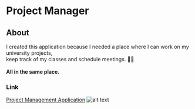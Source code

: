 # Project Manager

## About

I created this application because I needed a place where I can work on my university projects,<br />
keep track of my classes and schedule meetings. 🧑‍🏫 <br /><br /> **All in the same place.**

### Link

[Project Management Application](https://danielratmiroff.github.io/project-management/) 
![alt text](https://q-static.ninox.com/images/redesign-2020/icon-link.svg "Project Manager")
